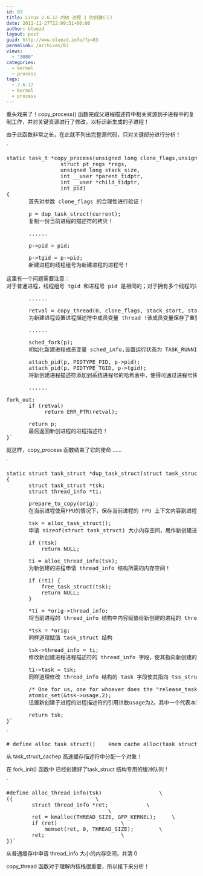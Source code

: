 ```yaml
---
id: 83
title: Linux 2.6.12 内核 进程 1 的创建(三)
date: 2011-11-27T22:09:51+00:00
author: bluezd
layout: post
guid: http://www.bluezd.info/?p=83
permalink: /archives/83
views:
  - "3080"
categories:
  - kernel
  - process
tags:
  - 2.6.12
  - kernel
  - process
---
```

重头戏来了！copy_process() 函数完成父进程描述符中相关资源到子进程中的复制工作，并对关键资源进行了修改，以标识新生成的子进程！

由于此函数非常之长，在此就不列出完整源代码，只对关键部分进行分析！
  
`</p>
<pre>
static task_t *copy_process(unsigned long clone_flags,unsigned long stack_start,
                 struct pt_regs *regs,
                 unsigned long stack_size,
                 int __user *parent_tidptr,
                 int __user *child_tidptr,
                 int pid)
{
       首先对参数 clone_flags 的合理性进行验证！

       p = dup_task_struct(current);
       复制一份当前进程的描述符的拷贝！

       ...... 

       p->pid = pid;

       p->tgid = p->pid;
       新建进程的线程组号为新建进程的进程号！

这里有一个问题需要注意：
对于普通进程，线程组号 tgid 和进程号 pid 是相同的；对于拥有多个线程的进程来说，进程第一个创建的线程的线程组号 tgid 和进程号 pid 相同，而随后创建的其他线程的 tgid 为第一个创建线程的进程号 pid。当我们调用sys_getpid()取得进程的进程号时，此函数返回的是当前进程的线程组号 tgid!

       ......

       retval = copy_thread(0, clone_flags, stack_start, stack_size, p, regs);
       为新建进程设置进程描述符中成员变量 thread !该成员变量保存了重要的信息，进程使用的内核栈等信息

       ......

       sched_fork(p);
       初始化新建进程成员变量 sched_info,设置运行状态为 TASK_RUNNING ;进程抢占标志设为 1，禁止内核抢占，将父进程所剩时间片给子进程分配一半！

       attach_pid(p, PIDTYPE_PID, p->pid);
       attach_pid(p, PIDTYPE_TGID, p->tgid);
       将新创建进程描述符添加到系统进程号的哈希表中，使得可通过进程号快速找到相应进程描述符地址！

       ......

fork_out:
       if (retval)
            return ERR_PTR(retval);

       return p;
       最后返回新创进程的进程描述符！
}` </pre> 

就这样，copy_process 函数结束了它的使命 ......

`</p>
<pre>
static struct task_struct *dup_task_struct(struct task_struct *orig)
{
       struct task_struct *tsk;
       struct thread_info *ti;

       prepare_to_copy(orig);
       在当前进程使用FPU的情况下，保存当前进程的 FPU 上下文内容到进程的成员变量 thread_info 中

       tsk = alloc_task_struct();
       申请 sizeof(struct task_struct) 大小内存空间，用作新创建进程的进程描述符！

       if (!tsk)
           return NULL;

       ti = alloc_thread_info(tsk);
       为新创建的进程申请 thread_info 结构所需的内存空间！ 

       if (!ti) {
           free_task_struct(tsk);
           return NULL;
       }

       *ti = *orig->thread_info;
       将当前进程的 thread_info 结构中内容赋值给新创建的进程的 thread_info 结构中(进程1)！

       *tsk = *orig;
       同样道理赋值 task_struct 结构

       tsk->thread_info = ti;
       修改新创建进程进程描述符的 thread_info 字段，使其指向新创建的 thread_info 结构！

       ti->task = tsk;
       同样道理修改 thread_info 结构的 task 字段使其指向 tss_struct 结构！

       /* One for us, one for whoever does the "release_task()" (usually parent) */
       atomic_set(&tsk->usage,2);
       设置新创建子进程的进程描述符的引用计数usage为2。其中一个代表本进程对该进程描述符的引用计数；另一个是父进程的引用计数

       return tsk;
}`</pre> 

`</p>
<pre># define alloc_task_struct()    kmem_cache_alloc(task_struct_cachep,GFP_KERNEL)`</pre> 

从 task\_struct\_cachep 高速缓存描述符中分配一个对象！
  
在 fork\_init() 函数中 已经创建好了task\_struct 结构专用的缓冲队列！

`</p>
<pre>#define alloc_thread_info(tsk)                  \
({                          \
        struct thread_info *ret;            \
                                \
        ret = kmalloc(THREAD_SIZE, GFP_KERNEL);     \
        if (ret)                    \
            memset(ret, 0, THREAD_SIZE);        \
        ret;                        \
})`</pre> 

从普通缓存中申请 thread_info 大小的内存空间，并清 0

copy_thread 函数对于理解内核栈很重要，所以接下来分析！